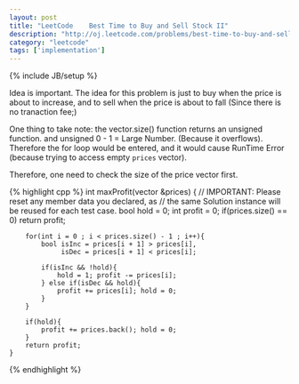 ```yaml
---
layout: post
title: "LeetCode    Best Time to Buy and Sell Stock II"
description: "http://oj.leetcode.com/problems/best-time-to-buy-and-sell-stock-ii/"
category: "leetcode"
tags: ['implementation']
---
```

{% include JB/setup %}

Idea is important. The idea for this problem is just to buy when the price is about to increase, and to sell when the price is about to fall (Since there is no tranaction fee;)

One thing to take note: the vector.size() function returns an unsigned function. and unsigned 0 - 1 = Large Number. (Because it overflows). Therefore the for loop would be entered, and it would cause RunTime Error (because trying to access empty `prices` vector).

Therefore, one need to check the size of the price vector first.

{% highlight cpp %}
    int maxProfit(vector<int> &prices) {
        // IMPORTANT: Please reset any member data you declared, as
        // the same Solution instance will be reused for each test case.
        bool hold = 0; int profit = 0;
        if(prices.size() == 0) return profit;
        
        for(int i = 0 ; i < prices.size() - 1 ; i++){
            bool isInc = prices[i + 1] > prices[i],
                 isDec = prices[i + 1] < prices[i];
            
            if(isInc && !hold){
                hold = 1; profit -= prices[i];
            } else if(isDec && hold){
                profit += prices[i]; hold = 0;
            }
        }
        
        if(hold){
            profit += prices.back(); hold = 0;
        }
        return profit;
    }

{% endhighlight %}
